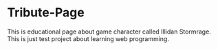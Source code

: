 # Tribute-Page
This is educational page about game character called Illidan Stormrage. This is just test project about learning web programming.
